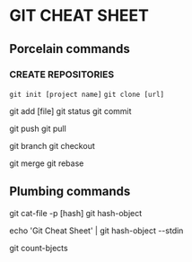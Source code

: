# GIT CHEAT SHEET

## Porcelain commands

###  CREATE REPOSITORIES
``
git init [project name]
``
``
git clone [url]
``

git add [file]
git status
git commit

git push
git pull

git branch
git checkout

git merge
git rebase

## Plumbing commands

git cat-file -p [hash]
git hash-object

echo 'Git Cheat Sheet' | git hash-object --stdin

git count-bjects


